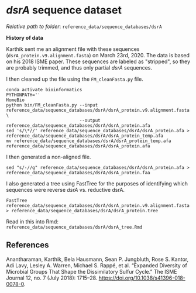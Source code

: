 # *dsrA* sequence dataset

*Relative path to folder*: `reference_data/sequence_databases/dsrA`

**History of data**

Karthik sent me an alignment file with these sequences (`dsrA_protein.v9.alignment.fasta`) on March 23rd, 2020.
The data is based on his 2018 ISME paper.
These sequences are labeled as "stripped", so they are probably trimmed, and thus only partial *dsrA* sequences.

I then cleaned up the file using the `FM_cleanFasta.py` file.

```
conda activate bioinformatics
PYTHONPATH=''
HomeBio
python bin/FM_cleanFasta.py --input reference_data/sequence_databases/dsrA/dsrA_protein.v9.alignment.fasta \
                            --output reference_data/sequence_databases/dsrA/dsrA_protein.afa
sed 's/\*//' reference_data/sequence_databases/dsrA/dsrA_protein.afa > reference_data/sequence_databases/dsrA/dsrA_protein_temp.afa
mv reference_data/sequence_databases/dsrA/dsrA_protein_temp.afa reference_data/sequence_databases/dsrA/dsrA_protein.afa
```

I then generated a non-aligned file.

```
sed "s/-//g" reference_data/sequence_databases/dsrA/dsrA_protein.afa > reference_data/sequence_databases/dsrA/dsrA_protein.faa
```

I also generated a tree using FastTree for the purposes of identifying which sequences were reverse *dsrA* vs. reductive dsrA.

```
FastTree reference_data/sequence_databases/dsrA/dsrA_protein.v9.alignment.fasta > reference_data/sequence_databases/dsrA/dsrA_protein.tree
```

Read in this into Rmd: `reference_data/sequence_databases/dsrA/dsrA_tree.Rmd`




## References

Anantharaman, Karthik, Bela Hausmann, Sean P. Jungbluth, Rose S. Kantor, Adi Lavy, Lesley A. Warren, Michael S. Rappé, et al. “Expanded Diversity of Microbial Groups That Shape the Dissimilatory Sulfur Cycle.” The ISME Journal 12, no. 7 (July 2018): 1715–28. https://doi.org/10.1038/s41396-018-0078-0.
